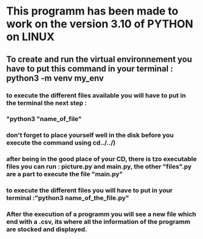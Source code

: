 # **This programm has been made to work on the version 3.10 of PYTHON on LINUX**

## To create and run the virtual environnement you have to put this command in your terminal : python3 -m venv my_env
 

### to execute the different files available you will have to put in the terminal the next step :

### "python3 "name_of_file"
### don't forget to place yourself well in the disk before you execute the command using  cd../../)


### after being in the good place of your CD, there is tzo executable files you can run : picture.py and main.py, the other "files".py are a part to execute the file "main.py"

### to execute the different files you will have to put in your terminal :"python3 name_of_the_file.py"

### After the execution of a programm you will see a new file which end with a .csv, its where all the information of the programm are stocked and displayed.




